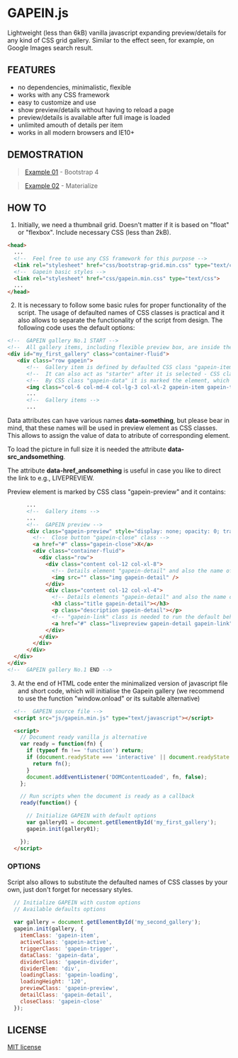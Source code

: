 # GAPEIN.js
Lightweight (less than 6kB) vanilla javascript expanding preview/details for any kind of CSS grid gallery.
Similar to the effect seen, for example, on Google Images search result.

## FEATURES
- no dependencies, minimalistic, flexible
- works with any CSS framework
- easy to customize and use
- show preview/details without having to reload a page
- preview/details is available after full image is loaded
- unlimited amouth of details per item
- works in all modern browsers and IE10+

## DEMOSTRATION

> [Example 01](https://creatingo.github.io/gapein/example01.html) - Bootstrap 4

> [Example 02](https://creatingo.github.io/gapein/example02.html) - Materialize

## HOW TO
1. Initially, we need a thumbnail grid. Doesn't matter if it is based on "float" or "flexbox".
   Include necessary CSS (less than 2kB).
``` html
<head>
  ...
  <!--  Feel free to use any CSS framework for this purpose -->
  <link rel="stylesheet" href="css/bootstrap-grid.min.css" type="text/css">
  <!--  Gapein basic styles -->
  <link rel="stylesheet" href="css/gapein.min.css" type="text/css">
  ...
</head>
```
2. It is necessary to follow some basic rules for proper functionality of the script. The usage of defaulted names of CSS classes is practical and it also allows to separate the functionality of the script from design.
The following code uses the default options: 
``` html
<!--  GAPEIN gallery No.1 START -->
<!--  All gallery items, including flexible preview box, are inside the HTML element with random ID -->
<div id="my_first_gallery" class="container-fluid">
   <div class="row gapein">
      <!--  Gallery item is defined by defaulted CSS class "gapein-item" -->
      <!--  It can also act as "starter" after it is selected - CSS class "gapein-trigger" -->
      <!--  By CSS class "gapein-data" it is marked the element, which contains the data source (data attributes) for preview/details -->
      <img class="col-6 col-md-4 col-lg-3 col-xl-2 gapein-item gapein-trigger gapein-data" src="gallery/crop/a-gal-01.jpg" data-src_img="gallery/full/a-xgal-01.jpg" data-title="Cat" data-description="photo manipulation"  data-href_livepreview="http://www.creatingo.com" />
      ...
      <!--  Gallery items -->
      ...          
```
Data attributes can have various names **data-something**, but please bear in mind, that these names will be used in preview element as CSS classes. This allows to assign the value of data to atribute of corresponding element.

To load the picture in full size it is needed the attribute **data-src\_andsomething**.

The attribute **data-href\_andsomething** is useful in case you like to direct the link to e.g., LIVEPREVIEW.

Preview element is marked by CSS class "gapein-preview" and it contains:
``` html
      ...
      <!--  Gallery items -->
      ...
      <!--  GAPEIN preview -->
      <div class="gapein-preview" style="display: none; opacity: 0; transform: translateY(0px);">
        <!--  Close button "gapein-close" class -->
        <a href="#" class="gapein-close">X</a>
        <div class="container-fluid">
          <div class="row">
            <div class="content col-12 col-xl-8">
              <!-- Details element "gapein-detail" and also the name of the class corresponding to the data attribute -->
              <img src="" class="img gapein-detail" />
            </div>
            <div class="content col-12 col-xl-4">
              <!-- Details elements "gapein-detail" and also the name of the class corresponding to the data attribute -->
              <h3 class="title gapein-detail"></h3>
              <p class="description gapein-detail"></p>
              <!-- "gapein-link" class is needed to run the default behavior by clicking on the link -->
              <a href="#" class="livepreview gapein-detail gapein-link" target="_blank">LIVE PREVIEW</a>
            </div>
          </div>
        </div>
      </div>
  </div>
</div>
<!--  GAPEIN gallery No.1 END -->
```
3. At the end of HTML code enter the minimalized version of javascript file and short code, which will initialise the Gapein gallery (we recommend to use the function "window.onload" or its suitable alternative)
``` html
  <!--  GAPEIN source file -->
  <script src="js/gapein.min.js" type="text/javascript"></script>

  <script>
    // Document ready vanilla js alternative
    var ready = function(fn) {
      if (typeof fn !== 'function') return;
      if (document.readyState === 'interactive' || document.readyState === 'complete') {
        return fn();
      }
      document.addEventListener('DOMContentLoaded', fn, false);
    };

    // Run scripts when the document is ready as a callback
    ready(function() {

      // Initialize GAPEIN with default options
      var gallery01 = document.getElementById('my_first_gallery');
      gapein.init(gallery01);

    });
  </script>
```
### OPTIONS
Script also allows to substitute the defaulted names of CSS classes by your own, just don't forget for necessary styles.
``` javascript
  // Initialize GAPEIN with custom options
  // Available defaults options
  
  var gallery = document.getElementById('my_second_gallery');
  gapein.init(gallery, {
    itemClass: 'gapein-item',
    activeClass: 'gapein-active',
    triggerClass: 'gapein-trigger',
    dataClass: 'gapein-data',
    dividerClass: 'gapein-divider',
    dividerElem: 'div',
    loadingClass: 'gapein-loading',
    loadingHeight: '120',
    previewClass: 'gapein-preview',
    detailClass: 'gapein-detail',
    closeClass: 'gapein-close'
  });
```
## LICENSE
[MIT license](../master/LICENSE.md)
